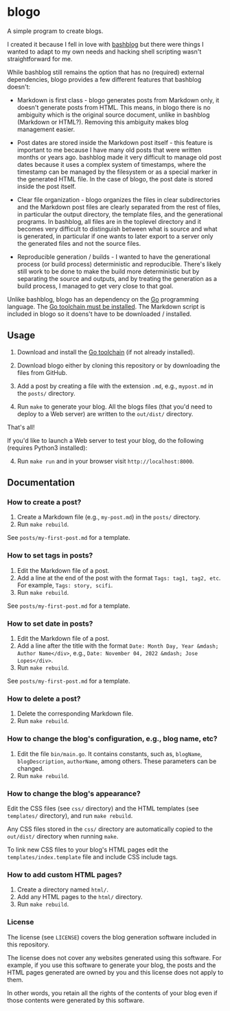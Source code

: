 # blogo

A simple program to create blogs.

I created it because I fell in love with
[bashblog](https://github.com/cfenollosa/bashblog) but there were things I
wanted to adapt to my own needs and hacking shell scripting wasn't
straightforward for me.

While bashblog still remains the option that has no (required) external
dependencies, blogo provides a few different features that bashblog doesn't:

* Markdown is first class - blogo generates posts from Markdown only, it
  doesn't generate posts from HTML. This means, in blogo there is no ambiguity
  which is the original source document, unlike in bashblog (Markdown or
  HTML?). Removing this ambiguity makes blog management easier.

* Post dates are stored inside the Markdown post itself - this feature is
  important to me because I have many old posts that were written months or
  years ago. bashblog made it very difficult to manage old post dates because it
  uses a complex system of timestamps, where the timestamp can be managed by the
  filesystem or as a special marker in the generated HTML file. In the case of
  blogo, the post date is stored inside the post itself.

* Clear file organization - blogo organizes the files in clear subdirectories
  and the Markdown post files are clearly separated from the rest of files, in
  particular the output directory, the template files, and the generational
  programs. In bashblog, all files are in the toplevel directory and it becomes
  very difficult to distinguish between what is source and what is generated, in
  particular if one wants to later export to a server only the generated files
  and not the source files.

* Reproducible generation / builds - I wanted to have the generational process
  (or build process) deterministic and reproducible. There's likely still work
  to be done to make the build more deterministic but by separating the source
  and outputs, and by treating the generation as a build process, I managed to
  get very close to that goal.

Unlike bashblog, blogo has an dependency on the [Go](https://go.dev/)
programming language. The [Go toolchain must be
installed](https://go.dev/doc/install). The Markdown script is included in
blogo so it doens't have to be downloaded / installed.

## Usage

1. Download and install the [Go toolchain](https://go.dev/doc/install) (if not
   already installed).

2. Download blogo either by cloning this repository or by downloading the files
   from GitHub.

3. Add a post by creating a file with the extension `.md`, e.g., `mypost.md` in
   the `posts/` directory.

4. Run `make` to generate your blog. All the blogs files (that you'd need to
   deploy to a Web server) are written to the `out/dist/` directory.

That's all!

If you'd like to launch a Web server to test your blog, do the following
(requires Python3 installed):

4. Run `make run` and in your browser visit `http://localhost:8000`.

## Documentation

### How to create a post?

1. Create a Markdown file (e.g., `my-post.md`) in the `posts/` directory.
2. Run `make rebuild`.

See `posts/my-first-post.md` for a template.

### How to set tags in posts?

1. Edit the Markdown file of a post.
2. Add a line at the end of the post with the format `Tags: tag1,
   tag2, etc`. For example, `Tags: story, scifi`.
3. Run `make rebuild`.

See `posts/my-first-post.md` for a template.

### How to set date in posts?

1. Edit the Markdown file of a post.
2. Add a line after the title with the format `Date: Month Day, Year
   &mdash; Author Name</div>`, e.g., `Date: November 04, 2022 &mdash;
   Jose Lopes</div>`.
3. Run `make rebuild`.

See `posts/my-first-post.md` for a template.

### How to delete a post?

1. Delete the corresponding Markdown file.
2. Run `make rebuild`.

### How to change the blog's configuration, e.g., blog name, etc?

1. Edit the file `bin/main.go`. It contains constants, such as,
   `blogName`, `blogDescription`, `authorName`, among others. These
   parameters can be changed.
2. Run `make rebuild`.

### How to change the blog's appearance?

Edit the CSS files (see `css/` directory) and the HTML templates (see
`templates/` directory), and run `make rebuild`.

Any CSS files stored in the `css/` directory are automatically copied
to the `out/dist/` directory when running `make`.

To link new CSS files to your blog's HTML pages edit the
`templates/index.template` file and include CSS include tags.

### How to add custom HTML pages?

1. Create a directory named `html/`.
2. Add any HTML pages to the `html/` directory.
3. Run `make rebuild`.

### License

The license (see `LICENSE`) covers the blog generation software included in this
repository.

The license does not cover any websites generated using this software. For
example, if you use this software to generate your blog, the posts and the HTML
pages generated are owned by you and this license does not apply to them.

In other words, you retain all the rights of the contents of your blog even if
those contents were generated by this software.
